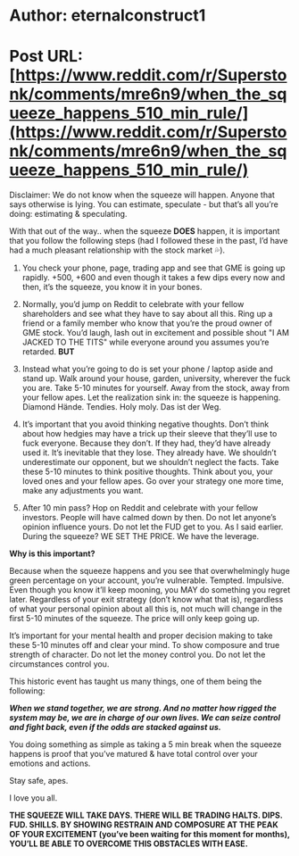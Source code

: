 # Author: eternalconstruct1
# Post URL: [https://www.reddit.com/r/Superstonk/comments/mre6n9/when_the_squeeze_happens_510_min_rule/](https://www.reddit.com/r/Superstonk/comments/mre6n9/when_the_squeeze_happens_510_min_rule/)


Disclaimer: We do not know when the squeeze will happen. Anyone that says otherwise is lying. You can estimate, speculate - but that’s all you’re doing: estimating & speculating. 

With that out of the way.. when the squeeze **DOES** happen, it is important that you follow the following steps (had I followed these in the past, I’d have had a much pleasant relationship with the stock market 💦). 

1. You check your phone, page, trading app and see that GME is going up rapidly. +500, +600 and even though it takes a few dips every now and then, it’s the squeeze, you know it in your bones.

2. Normally, you’d jump on Reddit to celebrate with your fellow shareholders and see what they have to say about all this. Ring up a friend or a family member who know that you’re the proud owner of GME stock. You’d laugh, lash out in excitement and possible shout "I AM JACKED TO THE TITS" while everyone around you assumes you’re retarded. **BUT**

3. Instead what you’re going to do is set your phone / laptop aside and stand up. Walk around your house, garden, university, wherever the fuck you are. Take 5-10 minutes for yourself. Away from the stock, away from your fellow apes. Let the realization sink in: the squeeze is happening. Diamond Hände. Tendies. Holy moly. Das ist der Weg. 

4. It’s important that you avoid thinking negative thoughts. Don’t think about how hedgies may have a trick up their sleeve that they’ll use to fuck everyone. Because they don’t. If they had, they’d have already used it. It’s inevitable that they lose. They already have. We shouldn’t underestimate our opponent, but we shouldn’t neglect the facts. Take these 5-10 minutes to think positive thoughts. Think about you, your loved ones and your fellow apes. Go over your strategy one more time, make any adjustments you want. 

5. After 10 min pass? Hop on Reddit and celebrate with your fellow investors. People will have calmed down by then. Do not let anyone’s opinion influence yours. Do not let the FUD get to you. As I said earlier. During the squeeze? WE SET THE PRICE. We have the leverage. 

**Why is this important?**

Because when the squeeze happens and you see that overwhelmingly huge green percentage on your account, you’re vulnerable. Tempted. Impulsive. Even though you know it’ll keep mooning, you MAY do something you regret later. Regardless of your exit strategy (don’t know what that is), regardless of what your personal opinion about all this is, not much will change in the first 5-10 minutes of the squeeze. The price will only keep going up.

It’s important for your mental health and proper decision making to take these 5-10 minutes off and clear your mind. To show composure and true strength of character. Do not let the money control you. Do not let the circumstances control you.

This historic event has taught us many things, one of them being the following:

***When we stand together, we are strong. And no matter how rigged the system may be, we are in charge of our own lives. We can seize control and fight back, even if the odds are stacked against us.***

You doing something as simple as taking a 5 min break when the squeeze happens is proof that you’ve matured & have total control over your emotions and actions.

Stay safe, apes. 

I love you all. 

**THE SQUEEZE WILL TAKE DAYS. THERE WILL BE TRADING HALTS. DIPS. FUD. SHILLS. BY SHOWING RESTRAIN AND COMPOSURE AT THE PEAK OF YOUR EXCITEMENT (you’ve been waiting for this moment for months), YOU’LL BE ABLE TO OVERCOME THIS OBSTACLES WITH EASE.**